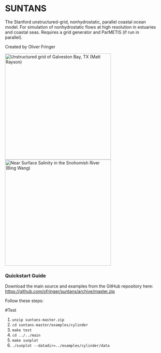 # SUNTANS

The Stanford unstructured-grid, nonhydrostatic, parallel coastal ocean model. For simulation of nonhydrostatic flows at high resolution in estuaries and coastal seas. Requires a grid generator and ParMETIS (if run in parallel).

Created by Oliver Fringer

<img src="./guide/images/galviston.png" height="350" title="Unstructured grid of Galveston Bay, TX (Matt Rayson)"> <img src="./guide/images/snoho3.jpg" height="350" title="Near Surface Salinity in the Snohomish River (Bing Wang)">

### Quickstart Guide
Download the main source and examples from the GitHub repository here:
https://github.com/ofringer/suntans/archive/master.zip

Follow these steps:

#Test
1.  `unzip suntans-master.zip`
2.  `cd suntans-master/examples/cylinder`
3.  `make test`
4.  `cd ../../main`
5.  `make sunplot`
6.  `./sunplot --datadir=../examples/cylinder/data`
